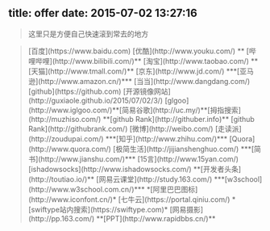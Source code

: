 title: offer
date: 2015-07-02 13:27:16
---

<blockquote class="blockquote-center">这里只是方便自己快速滚到常去的地方</blockquote>


<blockquote class="blockquote-center"> [百度](https://www.baidu.com)
[优酷](http://www.youku.com/)  ** [哔哩哔哩](http://www.bilibili.com/)** 
[淘宝](http://www.taobao.com/) **[天猫](http://www.tmall.com/)** [京东](http://www.jd.com/) ***[亚马逊](http://www.amazon.cn/)***  [当当](http://www.dangdang.com/)
[github](https://github.com)
[开源镜像网站](http://guxiaole.github.io/2015/07/02/3/)
[glgoo](http://www.iglgoo.com/)**[简易谷歌](http://uc.my/)**[拇指搜索](http://muzhiso.com/)
**[github Rank](http://githuber.info)**  [github Rank](http://githubrank.com/)
[微博](http://weibo.com/)
[走读派](http://zoudupai.com/)
***[知乎](http://www.zhihu.com/)*** [Quora](http://www.quora.com/)
[极简生活](http://jijianshenghuo.com/) ***[简书](http://www.jianshu.com/)*** [15言](http://www.15yan.com/) 
[ishadowsocks](http://www.ishadowsocks.com/) **[开发者头条](http://toutiao.io/)** [网易云课堂](http://study.163.com/) ***[w3school](http://www.w3school.com.cn/)***
*[阿里巴巴图标](http://www.iconfont.cn/)* [七牛云](https://portal.qiniu.com/) *[swiftype站内搜索](https://swiftype.com)* [网易摄影](http://pp.163.com/) **[PPT](http://www.rapidbbs.cn/)**
</blockquote>


